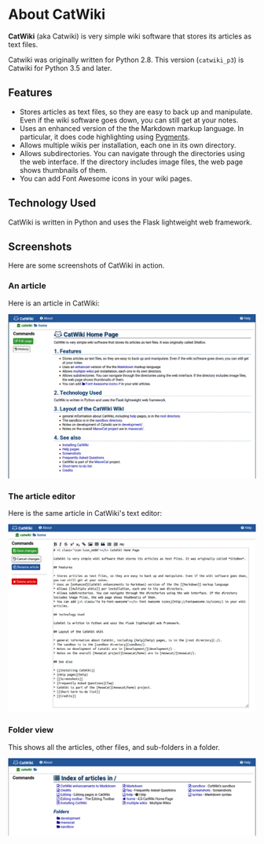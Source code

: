 # About CatWiki 

**CatWiki** (aka Catwiki) is very simple wiki software that stores its articles as text files.

Catwiki was originally written for Python 2.8. This version (`catwiki_p3`) is Catwiki for 
Python 3.5 and later.

## Features

* Stores articles as text files, so they are easy to back up and manipulate. Even if the wiki software goes down, you can still get at your notes.
* Uses an enhanced version of the the Markdown markup language. In particular, it does code highlighting using [Pygments](https://pygments.org/).
* Allows multiple wikis per installation, each one in its own directory.
* Allows subdirectories. You can navigate through the directories using the web interface. If the directory includes image files, the web page shows thumbnails of them.
* You can add Font Awesome icons in your wiki pages.

## Technology Used

CatWiki is written in Python and uses the Flask lightweight web framework.

## Screenshots

Here are some screenshots of CatWiki in action.

### An article

Here is an article in CatWiki:

![](data/catwiki/article.png)

### The article editor

Here is the same article in CatWiki's text editor:

![](data/catwiki/article_editor.png)

### Folder view

This shows all the articles, other files, and sub-folders in a folder.

![](data/catwiki/folder_view.png)


